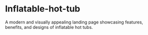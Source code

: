 # Inflatable-hot-tub
A modern and visually appealing landing page showcasing features, benefits, and designs of inflatable hot tubs.
